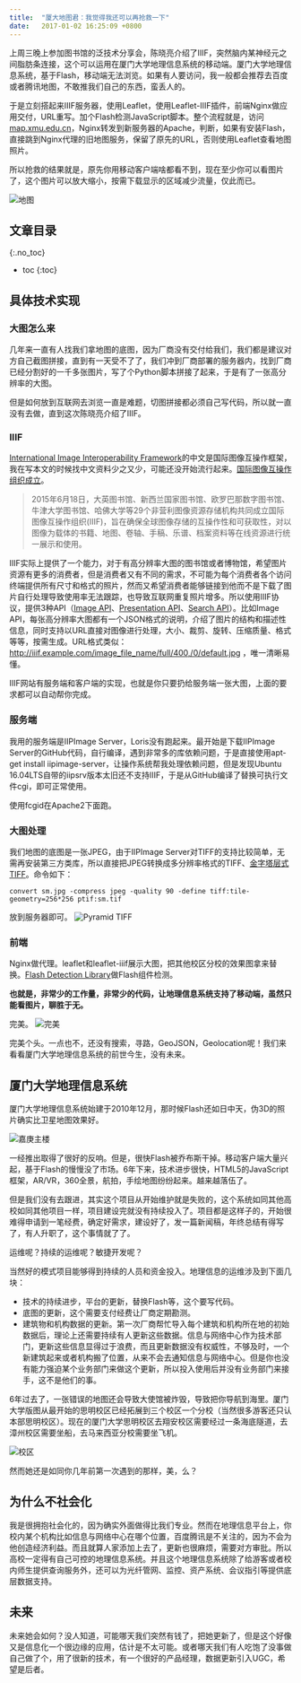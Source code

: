 ```yaml
---
title:  "厦大地图君：我觉得我还可以再抢救一下"
date:   2017-01-02 16:25:09 +0800
---
```


上周三晚上参加图书馆的泛技术分享会，陈晓亮介绍了IIIF，突然脑内某神经元之间脂肪条连接，这个可以运用在厦门大学地理信息系统的移动端。厦门大学地理信息系统，基于Flash，移动端无法浏览。如果有人要访问，我一般都会推荐去百度或者腾讯地图，不敢推我们自己的东西，蛮丢人的。

于是立刻搭起来IIIF服务器，使用Leaflet，使用Leaflet-IIIF插件，前端Nginx做应用交付，URL重写。加个Flash检测JavaScript脚本。整个流程就是，访问[map.xmu.edu.cn](http://map.xmu.edu.cn)，Nginx转发到新服务器的Apache，判断，如果有安装Flash，直接跳到Nginx代理的旧地图服务，保留了原先的URL，否则使用Leaflet查看地图照片。

所以抢救的结果就是，原先你用移动客户端啥都看不到，现在至少你可以看图片了，这个图片可以放大缩小，按需下载显示的区域减少流量，仅此而已。

![地图](/images/2017/map-xmu-edu-cn-uses-iiif/xmu.jpg) 

## 文章目录
{:.no_toc}

* toc
{:toc}

## 具体技术实现

### 大图怎么来

几年来一直有人找我们拿地图的底图，因为厂商没有交付给我们，我们都是建议对方自己截图拼接，直到有一天受不了了，我们冲到厂商部署的服务器内，找到厂商已经分割好的一千多张图片，写了个Python脚本拼接了起来，于是有了一张高分辨率的大图。

但是如何放到互联网去浏览一直是难题，切图拼接都必须自己写代码，所以就一直没有去做，直到这次陈晓亮介绍了IIIF。

### IIIF

[International Image Interoperability Framework](http://iiif.io/)的中文是国际图像互操作框架，我在写本文的时候找中文资料少之又少，可能还没开始流行起来。[国际图像互操作组织成立](http://www.cnki.com.cn/Article/CJFDTotal-BJJG201504018.htm)。

> 2015年6月18日，大英图书馆、新西兰国家图书馆、欧罗巴那数字图书馆、牛津大学图书馆、哈佛大学等29个非营利图像资源存储机构共同成立国际图像互操作组织(ⅢF)，旨在确保全球图像存储的互操作性和可获取性，对以图像为载体的书籍、地图、卷轴、手稿、乐谱、档案资料等在线资源进行统一展示和使用。

IIIF实际上提供了一个能力，对于有高分辨率大图的图书馆或者博物馆，希望图片资源有更多的消费者，但是消费者又有不同的需求，不可能为每个消费者各个访问终端提供所有尺寸和格式的照片，然而又希望消费者能够链接到他而不是下载了图片自行处理导致使用率无法跟踪，也导致互联网重复照片增多。所以使用IIIF协议，提供3种API（[Image API](http://iiif.io/api/image/2.1/)、[Presentation API](http://iiif.io/api/presentation/2.1/)、[Search API](http://iiif.io/api/search/1.0/)）。比如Image API，每张高分辨率大图都有一个JSON格式的说明，介绍了图片的结构和描述性信息，同时支持以URL直接对图像进行处理，大小、裁剪、旋转、压缩质量、格式等等，按需生成。URL格式类似：http://iiif.example.com/image_file_name/full/400,/0/default.jpg ，唯一清晰易懂。

IIIF网站有服务端和客户端的实现，也就是你只要扔给服务端一张大图，上面的要求都可以自动帮你完成。

### 服务端

我用的服务端是IIPImage Server，Loris没有跑起来。最开始是下载IIPImage Server的GitHub代码，自行编译，遇到非常多的库依赖问题，于是直接使用apt-get install iipimage-server，让操作系统帮我处理依赖问题，但是发现Ubuntu 16.04LTS自带的iipsrv版本太旧还不支持IIIF，于是从GitHub编译了替换可执行文件cgi，即可正常使用。

使用fcgid在Apache2下面跑。

### 大图处理
我们地图的底图是一张JPEG，由于IIPImage Server对TIFF的支持比较简单，无需再安装第三方类库，所以直接把JPEG转换成多分辨率格式的TIFF、[金字塔层式TIFF](http://www.digitalpreservation.gov/formats/fdd/fdd000237.shtml)。命令如下：

	convert sm.jpg -compress jpeg -quality 90 -define tiff:tile-geometry=256*256 ptif:sm.tif

放到服务器即可。
![Pyramid TIFF](/images/2017/map-xmu-edu-cn-uses-iiif/pyramidtiff.png) 

### 前端

Nginx做代理。leaflet和leaflet-iiif展示大图，把其他校区分校的效果图拿来替换。[Flash Detection Library](http://www.featureblend.com/javascript-flash-detection-library.html)做Flash组件检测。

**也就是，非常少的工作量，非常少的代码，让地理信息系统支持了移动端，虽然只能看图片，聊胜于无。**

完美。
![完美](/images/2017/map-xmu-edu-cn-uses-iiif/wanmei.jpg) 

完美个头。一点也不，还没有搜索，寻路，GeoJSON，Geolocation呢！我们来看看厦门大学地理信息系统的前世今生，没有未来。

## 厦门大学地理信息系统

厦门大学地理信息系统始建于2010年12月，那时候Flash还如日中天，伪3D的照片确实比卫星地图效果好。

![嘉庚主楼](/images/2017/map-xmu-edu-cn-uses-iiif/main.jpg) 

一经推出取得了很好的反响。但是，很快Flash被乔布斯干掉。移动客户端大量兴起，基于Flash的慢慢没了市场。6年下来，技术进步很快，HTML5的JavaScript框架，AR/VR，360全景，航拍，手绘地图纷纷起来。越来越落伍了。

但是我们没有去跟进，其实这个项目从开始维护就是失败的，这个系统如同其他高校如同其他项目一样，项目建设完就没有持续投入了。项目都是这样子的，开始很难得申请到一笔经费，确定好需求，建设好了，发一篇新闻稿，年终总结有得写了，有人升职了，这个事情就了了。

运维呢？持续的运维呢？敏捷开发呢？

当然好的模式项目能够得到持续的人员和资金投入。地理信息的运维涉及到下面几块：

- 技术的持续进步，平台的更新，替换Flash等，这个要写代码。
- 底图的更新，这个需要支付经费让厂商定期勘测。 
- 建筑物和机构数据的更新。第一次厂商帮忙导入每个建筑和机构所在地的初始数据后，理论上还需要持续有人更新这些数据。信息与网络中心作为技术部门，更新这些信息显得过于浪费，而且更新数据没有权威性，不够及时，一个新建筑起来或者机构搬了位置，从来不会去通知信息与网络中心。但是你也没有能力强迫某个业务部门来做这个更新，所以投入使用后并没有业务部门来接手，这不是他们的事。

6年过去了，一张错误的地图还会导致大使馆被炸毁，导致把你导航到海里。厦门大学版图从最开始的思明校区已经拓展到三个校区一个分校（当然很多游客还只认本部思明校区）。现在的厦门大学思明校区去翔安校区需要经过一条海底隧道，去漳州校区需要坐船，去马来西亚分校需要坐飞机。

![校区](/images/2017/map-xmu-edu-cn-uses-iiif/xiaoqu.jpg) 

然而她还是如同你几年前第一次遇到的那样，美，么？

## 为什么不社会化

我是很拥抱社会化的，因为确实外面做得比我们专业。然而在地理信息平台上，你校内某个机构比如信息与网络中心在哪个位置，百度腾讯是不关注的，因为不会为他创造经济利益。而且就算人家添加上去了，更新也很麻烦，需要对方审批。所以高校一定得有自己可控的地理信息系统。并且这个地理信息系统除了给游客或者校内师生提供查询服务外，还可以为光纤管网、监控、资产系统、会议指引等提供底层数据支持。

## 未来

未来她会如何？没人知道，可能哪天我们突然有钱了，把她更新了，但是这个好像又是信息化一个很边缘的应用，估计是不太可能。或者哪天我们有人吃饱了没事做自己做了个，用了很新的技术，有一个很好的产品经理，数据更新引入UGC，希望是后者。

